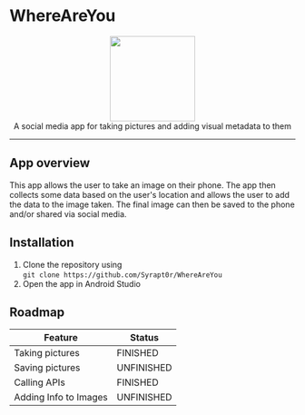 # WhereAreYou
<p align="center">
  <img src="http://lh3.googleusercontent.com/gN6iBKP1b2GTXZZoCxhyXiYIAh8QJ_8xzlhEK6csyDadA4GdkEdIEy9Bc8s5jozt1g=w300" width=150 height="auto"><br>
  A social media app for taking pictures and adding visual metadata to them</p>
<hr>

## App overview
This app allows the user to take an image on their phone. The app then collects some data based on the user's location and allows the user to add the data to the image taken. The final image can then be saved to the phone and/or shared via social media.

## Installation
1. Clone the repository using<br>
`git clone https://github.com/Syrapt0r/WhereAreYou`
1. Open the app in Android Studio

## Roadmap
Feature|Status
-------|------
Taking pictures|FINISHED
Saving pictures|UNFINISHED
Calling APIs|FINISHED
Adding Info to Images|UNFINISHED
